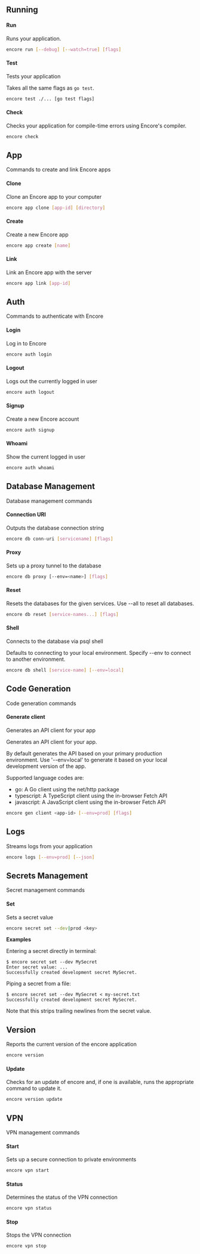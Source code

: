 ## Running

#### Run

Runs your application.

```bash
encore run [--debug] [--watch=true] [flags]
```

#### Test

Tests your application

Takes all the same flags as `go test`.

```bash
encore test ./... [go test flags]
```

#### Check

Checks your application for compile-time errors using Encore's compiler.

```bash
encore check
```

## App

Commands to create and link Encore apps

#### Clone

Clone an Encore app to your computer

```bash
encore app clone [app-id] [directory]
```

#### Create

Create a new Encore app

```bash
encore app create [name]
```

#### Link

Link an Encore app with the server

```bash
encore app link [app-id]
```

## Auth

Commands to authenticate with Encore

#### Login

Log in to Encore

```bash
encore auth login
```

#### Logout

Logs out the currently logged in user

```bash
encore auth logout
```

#### Signup

Create a new Encore account

```bash
encore auth signup
```

#### Whoami

Show the current logged in user

```bash
encore auth whoami
```

## Database Management

Database management commands

#### Connection URI

Outputs the database connection string

```bash
encore db conn-uri [servicename] [flags]
```

#### Proxy

Sets up a proxy tunnel to the database

```bash
encore db proxy [--env=<name>] [flags]
```

#### Reset

Resets the databases for the given services. Use --all to reset all databases.

```bash
encore db reset [service-names...] [flags]
```

#### Shell

Connects to the database via psql shell

Defaults to connecting to your local environment. Specify --env to connect to another environment.

```bash
encore db shell [service-name] [--env=local]
```

## Code Generation

Code generation commands

#### Generate client

Generates an API client for your app

Generates an API client for your app.

By default generates the API based on your primary production environment.
Use '--env=local' to generate it based on your local development version of the app.

Supported language codes are:
- go: A Go client using the net/http package
- typescript: A TypeScript client using the in-browser Fetch API
- javascript: A JavaScript client using the in-browser Fetch API


```bash
encore gen client <app-id> [--env=prod] [flags]
```

## Logs

Streams logs from your application

```bash
encore logs [--env=prod] [--json]
```

## Secrets Management

Secret management commands

#### Set

Sets a secret value

```bash
encore secret set --dev|prod <key>
```

**Examples**


Entering a secret directly in terminal:

	$ encore secret set --dev MySecret
	Enter secret value: ...
	Successfully created development secret MySecret.

Piping a secret from a file:

	$ encore secret set --dev MySecret < my-secret.txt
	Successfully created development secret MySecret.

Note that this strips trailing newlines from the secret value.

## Version

Reports the current version of the encore application

```bash
encore version
```

#### Update

Checks for an update of encore and, if one is available, runs the appropriate command to update it.

```bash
encore version update
```

## VPN

VPN management commands

#### Start

Sets up a secure connection to private environments

```bash
encore vpn start
```

#### Status

Determines the status of the VPN connection

```bash
encore vpn status
```

#### Stop

Stops the VPN connection

```bash
encore vpn stop
```
